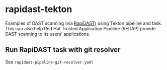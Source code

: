 # rapidast-tekton

Examples of DAST scanning (via [RapiDAST](https://github.com/RedHatProductSecurity/rapidast)) using Tekton pipeline and task. 
This can also help Red Hat Trusted Application Pipeline (RHTAP) provide DAST scanning to its users' applications.

## Run RapiDAST task with git resolver

See `rapidast-pipeline-git-resolver.yaml`

